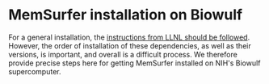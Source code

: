 # MemSurfer installation on Biowulf

For a general installation, the [instructions from LLNL should be followed](./ReadMe-LLNL.md). However, the order of installation of these dependencies, as well as their versions, is important, and overall is a difficult process. We therefore provide precise steps here for getting MemSurfer installed on NIH's Biowulf supercomputer.
